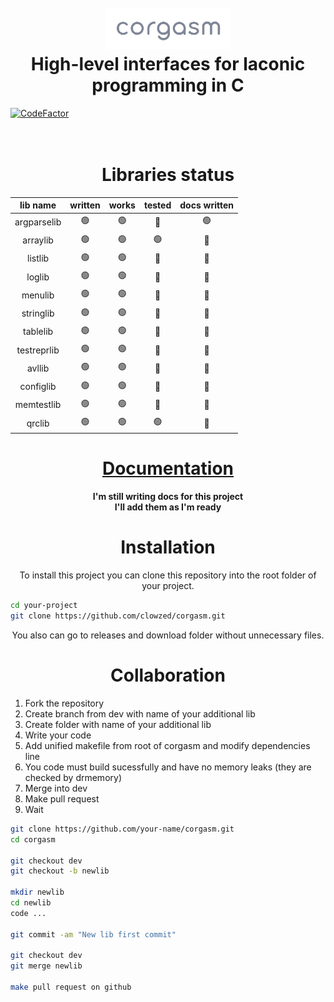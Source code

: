 <h1 align="center">
    <br>
    <a>
        <img src="logo.png" width="200">
    </a>
    <br>
    High-level interfaces for laconic programming in C
    <br>
</h1>

[![CodeFactor](https://www.codefactor.io/repository/github/clowzed/corgasm/badge)](https://www.codefactor.io/repository/github/clowzed/corgasm)

<h1 align="center"> <br>Libraries status<br></h1>

<!---
| lib name    | written | works | tested | docs written |
| ----------- | ------- | ----- | ------ | ------------ |
| argparselib | 🟢    | 🟢  | 🔴   | 🟢         |
| arraylib    | 🟢    | 🟢  | 🟢   | 🔴         |
| listlib     | 🟢    | 🟢  | 🔴   | 🔴         |
| loglib      | 🟢    | 🟢  | 🔴   | 🔴         |
| menulib     | 🟢    | 🟢  | 🔴   | 🔴         |
| stringlib   | 🟢    | 🟢  | 🔴   | 🔴         |
| tablelib    | 🟢    | 🟢  | 🔴   | 🔴         |
| testreprlib | 🟢    | 🟢  | 🔴   | 🔴         |
| avllib      | 🟢    | 🟢  | 🔴   | 🔴         |
| configlib   | 🟢    | 🟢  | 🔴   | 🔴         |
| memtestlib  | 🟢    | 🟢  | 🔴   | 🔴         |
| qrclib      | 🟢    | 🟢  | 🟢   | 🔴         |

https://www.mobilefish.com/services/markdown/markdown.php
Place converted html table into this div
-->

<div align="center">
    <table align="center">
        <thead align="center">
            <tr>
                <th align="center">lib name</th>
                <th align="center">written</th>
                <th align="center">works</th>
                <th align="center">tested</th>
                <th align="center">docs written</th>
            </tr>
        </thead>
        <tbody>
            <tr>
                <td align="center">argparselib</td>
                <td align="center">🟢</td>
                <td align="center">🟢</td>
                <td align="center">🔴</td>
                <td align="center">🟢</td>
            </tr>
            <tr>
                <td align="center">arraylib</td>
                <td align="center">🟢</td>
                <td align="center">🟢</td>
                <td align="center">🟢</td>
                <td align="center">🔴</td>
            </tr>
            <tr>
                <td align="center">listlib</td>
                <td align="center">🟢</td>
                <td align="center">🟢</td>
                <td align="center">🔴</td>
                <td align="center">🔴</td>
            </tr>
            <tr>
                <td align="center">loglib</td>
                <td align="center">🟢</td>
                <td align="center">🟢</td>
                <td align="center">🔴</td>
                <td align="center">🔴</td>
            </tr>
            <tr>
                <td align="center">menulib</td>
                <td align="center">🟢</td>
                <td align="center">🟢</td>
                <td align="center">🔴</td>
                <td align="center">🔴</td>
            </tr>
            <tr>
                <td align="center">stringlib</td>
                <td align="center">🟢</td>
                <td align="center">🟢</td>
                <td align="center">🔴</td>
                <td align="center">🔴</td>
            </tr>
            <tr>
                <td align="center">tablelib</td>
                <td align="center">🟢</td>
                <td align="center">🟢</td>
                <td align="center">🔴</td>
                <td align="center">🔴</td>
            </tr>
            <tr>
                <td align="center">testreprlib</td>
                <td align="center">🟢</td>
                <td align="center">🟢</td>
                <td align="center">🔴</td>
                <td align="center">🔴</td>
            </tr>
            <tr>
                <td align="center">avllib</td>
                <td align="center">🟢</td>
                <td align="center">🟢</td>
                <td align="center">🔴</td>
                <td align="center">🔴</td>
            </tr>
            <tr>
                <td align="center">configlib</td>
                <td align="center">🟢</td>
                <td align="center">🟢</td>
                <td align="center">🔴</td>
                <td align="center">🔴</td>
            </tr>
            <tr>
                <td align="center">memtestlib</td>
                <td align="center">🟢</td>
                <td align="center">🟢</td>
                <td align="center">🔴</td>
                <td align="center">🔴</td>
            </tr>
            <tr>
                <td align="center">qrclib</td>
                <td align="center">🟢</td>
                <td align="center">🟢</td>
                <td align="center">🟢</td>
                <td align="center">🔴</td>
            </tr>
        </tbody>
    </table>
</div>

<h1 align="center">
    <a href = "http://docorgasm.surge.sh/index">Documentation</a>
</h1>
<h4 align="center">
I'm still writing docs for this project <br>
    I'll add them as I'm ready
</h4>

<h1 align="center">
    Installation
</h1>

<p align="center">
    To install this project you can clone this repository into the root folder of your project.
</p>

```bash
cd your-project
git clone https://github.com/clowzed/corgasm.git
```
<p align="center">
    You also can go to releases and download folder without unnecessary files.
</p>

<h1 align="center">
    Collaboration
</h1>
<ol>
    <li> Fork the repository
    <li> Create branch from dev with name of your additional lib
    <li>Create folder with name of your additional lib
    <li> Write your code
    <li>Add unified makefile from root of corgasm and modify dependencies line
    <li>You code must build sucessfully and have no memory leaks (they are checked by drmemory)
    <li>Merge into dev
    <li>Make pull request
    <li> Wait
</ol>

```bash
git clone https://github.com/your-name/corgasm.git
cd corgasm

git checkout dev
git checkout -b newlib

mkdir newlib
cd newlib
code ...

git commit -am "New lib first commit"

git checkout dev
git merge newlib

make pull request on github
```
